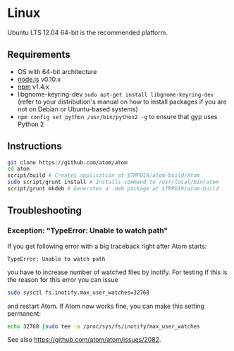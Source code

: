 # Linux

Ubuntu LTS 12.04 64-bit is the recommended platform.

## Requirements

  * OS with 64-bit architecture
  * [node.js](http://nodejs.org/download/) v0.10.x
  * [npm](http://www.npmjs.org/) v1.4.x  
  * libgnome-keyring-dev `sudo apt-get install libgnome-keyring-dev` (refer to your distribution's manual on how to install packages if you are not on Debian or Ubuntu-based systems)
  * `npm config set python /usr/bin/python2 -g` to ensure that gyp uses Python 2


## Instructions

  ```sh
  git clone https://github.com/atom/atom
  cd atom
  script/build # Creates application at $TMPDIR/atom-build/Atom
  sudo script/grunt install # Installs command to /usr/local/bin/atom
  script/grunt mkdeb # Generates a .deb package at $TMPDIR/atom-build
  ```


## Troubleshooting


### Exception: "TypeError: Unable to watch path"

If you get following error with a big traceback right after Atom starts:

  ```
  TypeError: Unable to watch path
  ```

you have to increase number of watched files by inotify.  For testing if
this is the reason for this error you can issue

  ```sh
  sudo sysctl fs.inotify.max_user_watches=32768
  ```

and restart Atom.  If Atom now works fine, you can make this setting permanent:

  ```sh
  echo 32768 |sudo tee -a /proc/sys/fs/inotify/max_user_watches
  ```

See also https://github.com/atom/atom/issues/2082.

